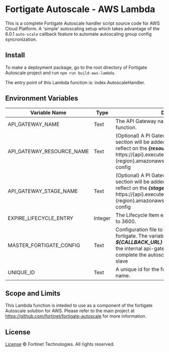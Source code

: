 # Fortigate Autoscale - AWS Lambda

This is a complete Fortigate Autoscale handler script source code for AWS Cloud Platform. A 'simple' autoscaling setup which takes advantage of the 6.0.1 `auto-scale` callback feature to automate autoscaling group config syncronization.

## Install

To make a deployment package, go to the root directory of Fortigate Autoscale project and run `npm run build-aws-lambda`.

The entry point of this Lambda function is: index.AutoscaleHandler.

## Environment Variables

| Variable Name | Type | Description |
| ------ | ------ | ------ |
| API_GATEWAY_NAME | Text | The API Gateway name tied to this lambda function.|
| API_GATEWAY_RESOURCE_NAME | Text | (Optional) A PI Gateway stage name. Additional section will be added to the API Gateway url, reflect on the ***{resource}*** part. Example: https://{api}.execute-api.{region}.amazonaws.com/{stage}/***{resource}***/get-config|
| API_GATEWAY_STAGE_NAME | Text | (Optional) A PI Gateway stage name. Additional section will be added to the API Gateway url, reflect on the ***{stage}*** part. Example: https://{api}.execute-api.{region}.amazonaws.com/***{stage}***/{resource}/get-config|
| EXPIRE_LIFECYCLE_ENTRY | Integer | The Lifecycle Item expiry time in seconds. Default to 3600. |
| MASTER_FORTIGATE_CONFIG | Text | Configuration file to provide to the master fortigate. The variable substitution expression ***${CALLBACK_URL}*** which will be replaced with the internal api-gateway endpoint used to complete the autoscale lifecycle for each fortigate slave |
| UNIQUE_ID | Text | A unique id for the function resource such as DB name. |

## Scope and Limits

This Lambda function is inteded to use as a component of the fortigate Autoscale solution for AWS. Please refer to the main project at https://github.com/fortinet/fortigate-autoscale for more information.

## License
[License](https://github.com/fortinet/fortigate-autoscale/blob/master/LICENSE) © Fortinet Technologies. All rights reserved.